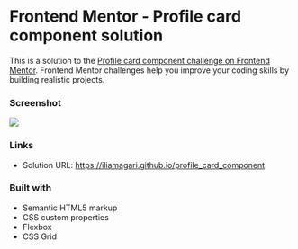 # Frontend Mentor - Profile card component solution

This is a solution to the [Profile card component challenge on Frontend Mentor](https://www.frontendmentor.io/challenges/profile-card-component-cfArpWshJ). Frontend Mentor challenges help you improve your coding skills by building realistic projects. 



### Screenshot

![](./screenshot.jpg)

### Links

- Solution URL: https://iliamagari.github.io/profile_card_component

### Built with

- Semantic HTML5 markup
- CSS custom properties
- Flexbox
- CSS Grid
